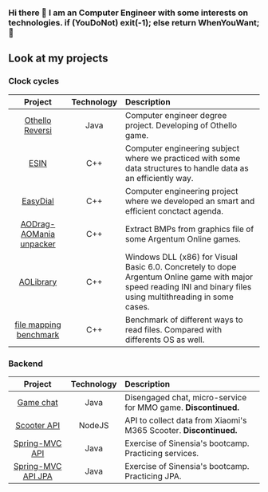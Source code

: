 ### Hi there 👋 I am an Computer Engineer with some interests on technologies. if (YouDoNot) exit(-1); else return WhenYouWant; 🤗

## Look at my projects

### Clock cycles

| **Project** | **Technology** | **Description** |
|     :---:    |     :---:      |     :---     |
| [Othello Reversi](https://github.com/iluque95/Othello)   | Java     | Computer engineer degree project. Developing of Othello game.    |
| [ESIN](https://github.com/iluque95/ESIN)    | C++       | Computer engineering subject where we practiced with some data structures to handle data as an efficiently way.      |
| [EasyDial](https://github.com/iluque95/easydialog)    | C++       | Computer engineering project where we developed an smart and efficient conctact agenda.      |
| [AODrag-AOMania unpacker](https://github.com/iluque95/AODrag-AOMania-unpacker)    | C++       | Extract BMPs from graphics file of some Argentum Online games.      |
| [AOLibrary](https://github.com/iluque95/AOLibrary)    | C++       | Windows DLL (x86) for Visual Basic 6.0. Concretely to dope Argentum Online game with major speed reading INI and binary files using multithreading in some cases.      |
| [file mapping benchmark](https://github.com/iluque95/file_mapping_benchmark)    | C++       | Benchmark of different ways to read files. Compared with differents OS as well.     |


### Backend

| **Project** | **Technology** | **Description** |
|     :---:    |     :---:      |     :---     |
| [Game chat](https://github.com/iluque95/game-chat-backend)   | Java     | Disengaged chat, micro-service for MMO game. **Discontinued.**     |
| [Scooter API](https://github.com/iluque95/m365dashboard_api)   | NodeJS     | API to collect data from Xiaomi's M365 Scooter. **Discontinued.**    |
| [Spring-MVC API](https://github.com/iluque95/spring-mvc-code-exercise)   | Java     | Exercise of Sinensia's bootcamp. Practicing services.    |
| [Spring-MVC API JPA](https://github.com/iluque95/spring-mvc-jpa-example-exercise)   | Java     | Exercise of Sinensia's bootcamp. Practicing JPA.    |

